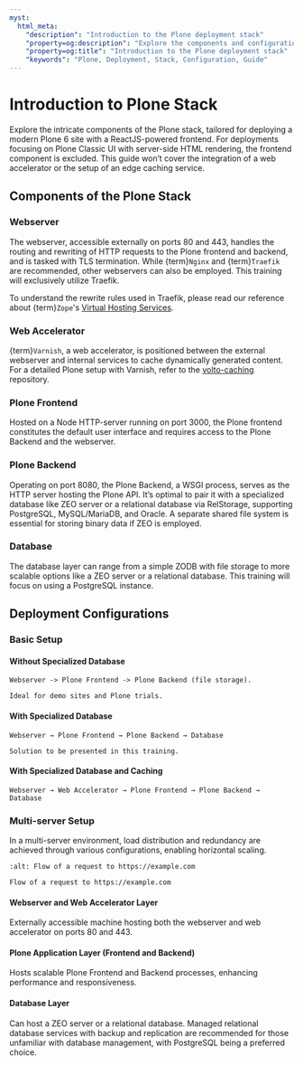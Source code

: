```yaml
---
myst:
  html_meta:
    "description": "Introduction to the Plone deployment stack"
    "property=og:description": "Explore the components and configurations for deploying a modern Plone 6 site."
    "property=og:title": "Introduction to the Plone deployment stack"
    "keywords": "Plone, Deployment, Stack, Configuration, Guide"
---
```

# Introduction to Plone Stack

Explore the intricate components of the Plone stack, tailored for deploying a modern Plone 6 site with a ReactJS-powered frontend.
For deployments focusing on Plone Classic UI with server-side HTML rendering, the frontend component is excluded.
This guide won’t cover the integration of a web accelerator or the setup of an edge caching service.

## Components of the Plone Stack

### Webserver

The webserver, accessible externally on ports 80 and 443, handles the routing and rewriting of HTTP requests to the Plone frontend and backend, and is tasked with TLS termination. While {term}`Nginx` and {term}`Traefik` are recommended, other webservers can also be employed. This training will exclusively utilize Traefik.

To understand the rewrite rules used in Traefik, please read our reference about {term}`Zope`'s [Virtual Hosting Services](./virtual_host).

### Web Accelerator

{term}`Varnish`, a web accelerator, is positioned between the external webserver and internal services to cache dynamically generated content. For a detailed Plone setup with Varnish, refer to the [volto-caching](https://github.com/collective/volto-caching) repository.

### Plone Frontend

Hosted on a Node HTTP-server running on port 3000, the Plone frontend constitutes the default user interface and requires access to the Plone Backend and the webserver.

### Plone Backend

Operating on port 8080, the Plone Backend, a WSGI process, serves as the HTTP server hosting the Plone API. It’s optimal to pair it with a specialized database like ZEO server or a relational database via RelStorage, supporting PostgreSQL, MySQL/MariaDB, and Oracle. A separate shared file system is essential for storing binary data if ZEO is employed.

### Database

The database layer can range from a simple ZODB with file storage to more scalable options like a ZEO server or a relational database. This training will focus on using a PostgreSQL instance.

## Deployment Configurations

### Basic Setup

#### Without Specialized Database

```
Webserver -> Plone Frontend -> Plone Backend (file storage).
```

```{note}
Ideal for demo sites and Plone trials.
```

#### With Specialized Database

```
Webserver → Plone Frontend → Plone Backend → Database
```

```{note}
Solution to be presented in this training.
```

#### With Specialized Database and Caching

```
Webserver → Web Accelerator → Plone Frontend → Plone Backend → Database
```

### Multi-server Setup

In a multi-server environment, load distribution and redundancy are achieved through various configurations, enabling horizontal scaling.

```{figure} _static/request_flow.png
:alt: Flow of a request to https://example.com

Flow of a request to https://example.com
```

#### Webserver and Web Accelerator Layer

Externally accessible machine hosting both the webserver and web accelerator on ports 80 and 443.

#### Plone Application Layer (Frontend and Backend)

Hosts scalable Plone Frontend and Backend processes, enhancing performance and responsiveness.

#### Database Layer

Can host a ZEO server or a relational database. Managed relational database services with backup and replication are
recommended for those unfamiliar with database management, with PostgreSQL being a preferred choice.
